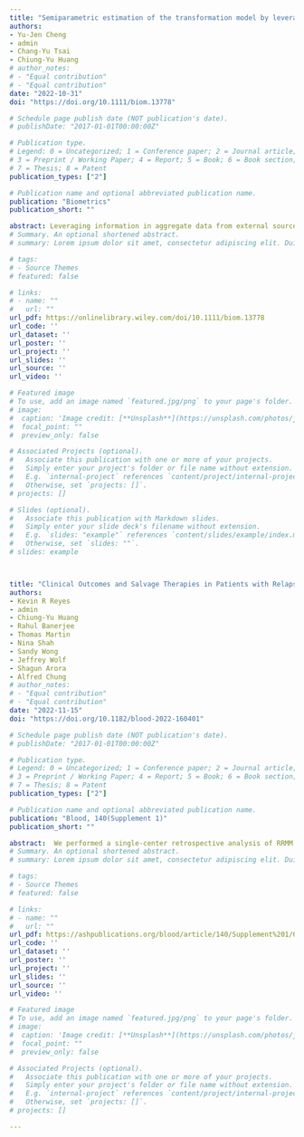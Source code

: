 ```yaml
---
title: "Semiparametric estimation of the transformation model by leveraging external aggregate data in the presence of population heterogeneity"
authors:
- Yu-Jen Cheng
- admin
- Chang-Yu Tsai
- Chiung-Yu Huang
# author_notes:
# - "Equal contribution"
# - "Equal contribution"
date: "2022-10-31"
doi: "https://doi.org/10.1111/biom.13778"

# Schedule page publish date (NOT publication's date).
# publishDate: "2017-01-01T00:00:00Z"

# Publication type.
# Legend: 0 = Uncategorized; 1 = Conference paper; 2 = Journal article;
# 3 = Preprint / Working Paper; 4 = Report; 5 = Book; 6 = Book section;
# 7 = Thesis; 8 = Patent
publication_types: ["2"]

# Publication name and optional abbreviated publication name.
publication: "Biometrics"
publication_short: ""

abstract: Leveraging information in aggregate data from external sources to improve estimation efficiency and prediction accuracy with smaller scale studies has drawn a great deal of attention in recent years. Yet, conventional methods often either ignore uncertainty in the external information or fail to account for the heterogeneity between internal and external studies. This article proposes an empirical likelihood-based framework to improve the estimation of the semiparametric transformation models by incorporating information about the t-year subgroup survival probability from external sources. The proposed estimation procedure incorporates an additional likelihood component to account for uncertainty in the external information and employs a density ratio model to characterize population heterogeneity. We establish the consistency and asymptotic normality of the proposed estimator and show that it is more efficient than the conventional pseudopartial likelihood estimator without combining information. Simulation studies show that the proposed estimator yields little bias and outperforms the conventional approach even in the presence of information uncertainty and heterogeneity. The proposed methodologies are illustrated with an analysis of a pancreatic cancer study.
# Summary. An optional shortened abstract.
# summary: Lorem ipsum dolor sit amet, consectetur adipiscing elit. Duis posuere tellus ac convallis placerat. Proin tincidunt magna sed ex sollicitudin condimentum.

# tags:
# - Source Themes
# featured: false

# links:
# - name: ""
#   url: ""
url_pdf: https://onlinelibrary.wiley.com/doi/10.1111/biom.13778
url_code: ''
url_dataset: ''
url_poster: ''
url_project: ''
url_slides: ''
url_source: ''
url_video: ''

# Featured image
# To use, add an image named `featured.jpg/png` to your page's folder. 
# image:
#  caption: 'Image credit: [**Unsplash**](https://unsplash.com/photos/jdD8gXaTZsc)'
#  focal_point: ""
#  preview_only: false

# Associated Projects (optional).
#   Associate this publication with one or more of your projects.
#   Simply enter your project's folder or file name without extension.
#   E.g. `internal-project` references `content/project/internal-project/index.md`.
#   Otherwise, set `projects: []`.
# projects: []

# Slides (optional).
#   Associate this publication with Markdown slides.
#   Simply enter your slide deck's filename without extension.
#   E.g. `slides: "example"` references `content/slides/example/index.md`.
#   Otherwise, set `slides: ""`.
# slides: example



title: "Clinical Outcomes and Salvage Therapies in Patients with Relapsed/Refractory Multiple Myeloma Following Progression on BCMA-Targeted CAR-T Therapy"
authors:
- Kevin R Reyes
- admin
- Chiung-Yu Huang
- Rahul Banerjee
- Thomas Martin
- Nina Shah
- Sandy Wong
- Jeffrey Wolf
- Shagun Arora
- Alfred Chung
# author_notes:
# - "Equal contribution"
# - "Equal contribution"
date: "2022-11-15"
doi: "https://doi.org/10.1182/blood-2022-160401"

# Schedule page publish date (NOT publication's date).
# publishDate: "2017-01-01T00:00:00Z"

# Publication type.
# Legend: 0 = Uncategorized; 1 = Conference paper; 2 = Journal article;
# 3 = Preprint / Working Paper; 4 = Report; 5 = Book; 6 = Book section;
# 7 = Thesis; 8 = Patent
publication_types: ["2"]

# Publication name and optional abbreviated publication name.
publication: "Blood, 140(Supplement 1)"
publication_short: ""

abstract:  We performed a single-center retrospective analysis of RRMM pts who received any BCMA CAR-T therapy between January 2017 and June 2022, including pts treated on clinical trials and those who received standard-of-care idecabtagene vicleucel or ciltacabtagene autoleucel. Demographic and disease-related characteristics prior to CAR-T infusion were collected. Progression-free survival (PFS), overall survival (OS), overall response rates (ORR) defined as partial response or better by International Myeloma Working Group criteria, and minimal residual disease (MRD) negativity were evaluated. Subgroup analysis of those who had PD after BCMA CAR-T was performed to assess overall survival (OS) from time of PD and types of salvage regimens utilized including ORR and treatment duration for subsequent line therapies. Time-to-event analysis was conducted using Kaplan-Meier methods.
# Summary. An optional shortened abstract.
# summary: Lorem ipsum dolor sit amet, consectetur adipiscing elit. Duis posuere tellus ac convallis placerat. Proin tincidunt magna sed ex sollicitudin condimentum.

# tags:
# - Source Themes
# featured: false

# links:
# - name: ""
#   url: ""
url_pdf: https://ashpublications.org/blood/article/140/Supplement%201/617/491227/Clinical-Outcomes-and-Salvage-Therapies-in
url_code: ''
url_dataset: ''
url_poster: ''
url_project: ''
url_slides: ''
url_source: ''
url_video: ''

# Featured image
# To use, add an image named `featured.jpg/png` to your page's folder. 
# image:
#  caption: 'Image credit: [**Unsplash**](https://unsplash.com/photos/jdD8gXaTZsc)'
#  focal_point: ""
#  preview_only: false

# Associated Projects (optional).
#   Associate this publication with one or more of your projects.
#   Simply enter your project's folder or file name without extension.
#   E.g. `internal-project` references `content/project/internal-project/index.md`.
#   Otherwise, set `projects: []`.
# projects: []

---
```


